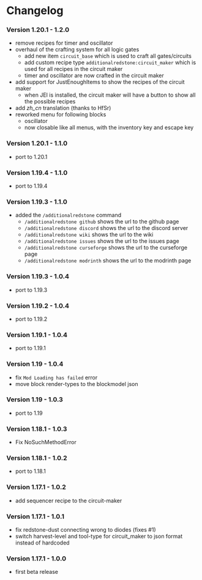 # Changelog

### Version 1.20.1 - 1.2.0

- remove recipes for timer and oscillator
- overhaul of the crafting system for all logic gates
    - add new item `circuit_base` which is used to craft all gates/circuits
    - add custom recipe type `additionalredstone:circuit_maker` which is used for all recipes in the circuit maker
    - timer and oscillator are now crafted in the circuit maker
- add support for JustEnoughItems to show the recipes of the circuit maker
    - when JEI is installed, the circuit maker will have a button to show all the possible recipes
- add *zh_cn* translation (thanks to HfSr)
- reworked menu for following blocks
    - oscillator
    - now closable like all menus, with the inventory key and escape key

### Version 1.20.1 - 1.1.0

- port to 1.20.1

### Version 1.19.4 - 1.1.0

- port to 1.19.4

### Version 1.19.3 - 1.1.0

- added the `/additionalredstone` command
    - `/additionalredstone github` shows the url to the github page
    - `/additionalredstone discord` shows the url to the discord server
    - `/additionalredstone wiki` shows the url to the wiki
    - `/additionalredstone issues` shows the url to the issues page
    - `/additionalredstone curseforge` shows the url to the curseforge page
    - `/additionalredstone modrinth` shows the url to the modrinth page

### Version 1.19.3 - 1.0.4

- port to 1.19.3

### Version 1.19.2 - 1.0.4

- port to 1.19.2

### Version 1.19.1 - 1.0.4

- port to 1.19.1

### Version 1.19 - 1.0.4

- fix `Mod Loading has failed` error
- move block render-types to the blockmodel json

### Version 1.19 - 1.0.3

- port to 1.19

### Version 1.18.1 - 1.0.3

- Fix NoSuchMethodError

### Version 1.18.1 - 1.0.2

- port to 1.18.1

### Version 1.17.1 - 1.0.2

- add sequencer recipe to the circuit-maker

### Version 1.17.1 - 1.0.1

- fix redstone-dust connecting wrong to diodes (fixes #1)
- switch harvest-level and tool-type for circuit_maker to json format instead of hardcoded

### Version 1.17.1 - 1.0.0

- first beta release
